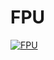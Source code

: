 # FPU

[![FPU](https://www.img.youtube.com/vi/watch?v=_oZ8A8Fcuyk/0.jpg)](https://www.youtube.com/watch?v=_oZ8A8Fcuyk "FPU")


